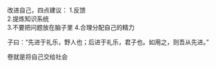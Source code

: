 改进自己，四点建议：
1.反馈   
2.提炼知识系统   
3.不要把问题放在脑子里 
4.合理分配自己的精力  

子曰：“先进于礼乐，野人也；后进于礼乐，君子也。如用之，则吾从先进。” 

卷就是将自己交给社会